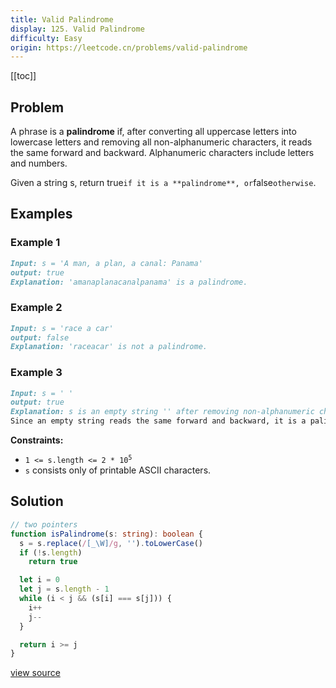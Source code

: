 ```yaml
---
title: Valid Palindrome
display: 125. Valid Palindrome
difficulty: Easy
origin: https://leetcode.cn/problems/valid-palindrome
---
```


[[toc]]

## Problem

A phrase is a **palindrome** if, after converting all uppercase letters into lowercase letters and removing all non-alphanumeric characters, it reads the same forward and backward. Alphanumeric characters include letters and numbers.

Given a string s, return true`if it is a **palindrome**, or`false`otherwise`.

## Examples

### Example 1

```md
Input: s = 'A man, a plan, a canal: Panama'
output: true
Explanation: 'amanaplanacanalpanama' is a palindrome.
```

### Example 2

```md
Input: s = 'race a car'
output: false
Explanation: 'raceacar' is not a palindrome.
```

### Example 3

```md
Input: s = ' '
output: true
Explanation: s is an empty string '' after removing non-alphanumeric characters.
Since an empty string reads the same forward and backward, it is a palindrome.
```

**Constraints:**

- <code>1 &lt;= s.length &lt;= 2 * 10<sup>5</sup></code>
- <code>s</code> consists only of printable ASCII characters.

## Solution

```ts
// two pointers
function isPalindrome(s: string): boolean {
  s = s.replace(/[_\W]/g, '').toLowerCase()
  if (!s.length)
    return true

  let i = 0
  let j = s.length - 1
  while (i < j && (s[i] === s[j])) {
    i++
    j--
  }

  return i >= j
}
```

[view source](https://leetcode.cn/problems/valid-palindrome)
